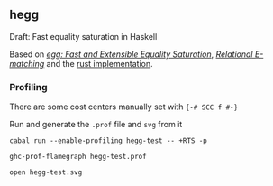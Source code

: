 ## hegg

Draft: Fast equality saturation in Haskell

Based on [*egg: Fast and Extensible Equality Saturation*](https://arxiv.org/pdf/2004.03082.pdf), [*Relational E-matching*](https://arxiv.org/pdf/2108.02290.pdf) and the [rust implementation](https://github.com/egraphs-good/egg).

### Profiling

There are some cost centers manually set with `{-# SCC f #-}`

Run and generate the `.prof` file and `svg` from it
```
cabal run --enable-profiling hegg-test -- +RTS -p

ghc-prof-flamegraph hegg-test.prof

open hegg-test.svg
```
